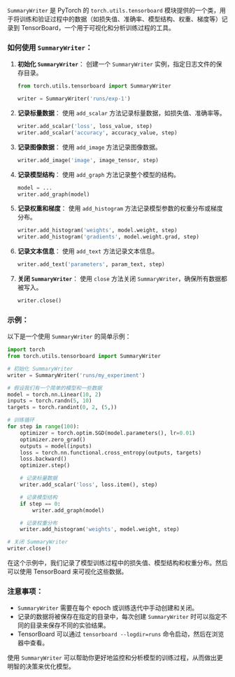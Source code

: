 




`SummaryWriter` 是 PyTorch 的 `torch.utils.tensorboard` 模块提供的一个类，用于将训练和验证过程中的数据（如损失值、准确率、模型结构、权重、梯度等）记录到 TensorBoard，一个用于可视化和分析训练过程的工具。

### 如何使用 `SummaryWriter`：

1. **初始化 `SummaryWriter`**：
   创建一个 `SummaryWriter` 实例，指定日志文件的保存目录。

   ```python
   from torch.utils.tensorboard import SummaryWriter

   writer = SummaryWriter('runs/exp-1')
   ```

2. **记录标量数据**：
   使用 `add_scalar` 方法记录标量数据，如损失值、准确率等。

   ```python
   writer.add_scalar('loss', loss_value, step)
   writer.add_scalar('accuracy', accuracy_value, step)
   ```

3. **记录图像数据**：
   使用 `add_image` 方法记录图像数据。

   ```python
   writer.add_image('image', image_tensor, step)
   ```

4. **记录模型结构**：
   使用 `add_graph` 方法记录整个模型的结构。

   ```python
   model = ...
   writer.add_graph(model)
   ```

5. **记录权重和梯度**：
   使用 `add_histogram` 方法记录模型参数的权重分布或梯度分布。

   ```python
   writer.add_histogram('weights', model.weight, step)
   writer.add_histogram('gradients', model.weight.grad, step)
   ```

6. **记录文本信息**：
   使用 `add_text` 方法记录文本信息。

   ```python
   writer.add_text('parameters', param_text, step)
   ```

7. **关闭 `SummaryWriter`**：
   使用 `close` 方法关闭 `SummaryWriter`，确保所有数据都被写入。

   ```python
   writer.close()
   ```

### 示例：

以下是一个使用 `SummaryWriter` 的简单示例：

```python
import torch
from torch.utils.tensorboard import SummaryWriter

# 初始化 SummaryWriter
writer = SummaryWriter('runs/my_experiment')

# 假设我们有一个简单的模型和一些数据
model = torch.nn.Linear(10, 2)
inputs = torch.randn(5, 10)
targets = torch.randint(0, 2, (5,))

# 训练循环
for step in range(100):
    optimizer = torch.optim.SGD(model.parameters(), lr=0.01)
    optimizer.zero_grad()
    outputs = model(inputs)
    loss = torch.nn.functional.cross_entropy(outputs, targets)
    loss.backward()
    optimizer.step()

    # 记录标量数据
    writer.add_scalar('loss', loss.item(), step)

    # 记录模型结构
    if step == 0:
        writer.add_graph(model)

    # 记录权重分布
    writer.add_histogram('weights', model.weight, step)

# 关闭 SummaryWriter
writer.close()
```

在这个示例中，我们记录了模型训练过程中的损失值、模型结构和权重分布。然后可以使用 TensorBoard 来可视化这些数据。

### 注意事项：

- `SummaryWriter` 需要在每个 epoch 或训练迭代中手动创建和关闭。
- 记录的数据将被保存在指定的目录中，每次创建 `SummaryWriter` 时可以指定不同的目录来保存不同的实验结果。
- TensorBoard 可以通过 `tensorboard --logdir=runs` 命令启动，然后在浏览器中查看。

使用 `SummaryWriter` 可以帮助你更好地监控和分析模型的训练过程，从而做出更明智的决策来优化模型。
